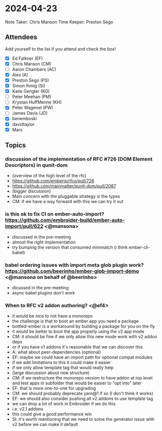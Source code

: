 # 2024-04-23

Note Taker: Chris Manson
Time Keeper: Preston Sego

## Attendees

Add yourself to the list if you attend and check the box!

- [x] Ed Falkner (EF)
- [x] Chris Manson (CM)
- [ ] Aaron Chambers (AC)
- [x] Alex (A)
- [x] Preston Sego (PS)
- [x] Simon Ihmig (SI)
- [x] Katie Gengler (KG)
- [ ] Peter Meehan (PM)
- [ ] Krystan HuffMenne (KH)
- [x] Peter Wagenet (PW)
- [ ] James Davis (JD)
- [x] benemboski
- [x] davidtaylor
- [x] Mars

## Topics

### discussion of the implementation of RFC #726 (DOM Element Descriptors) in qunit-dom

- (overview of the high level of the rfc)
- https://github.com/emberjs/rfcs/pull/726
- https://github.com/mainmatter/qunit-dom/pull/2087
- (bigger discussion)
- Main concern with the pluggable strategy is the types
- CM: if we have a way forward with this we can try it out

### is this ok to fix CI on ember-auto-import? https://github.com/embroider-build/ember-auto-import/pull/622 <@mansona>

- discussed in the pre-meeting
- almost the right implementation
- try bumping the version that consumed minimatch (i think ember-cli-babel)

### babel ordering issues with import meta glob plugin work? https://github.com/beerinho/ember-glob-import-demo <@mansona on behalf of @beerinho>

- dicussed in the pre-meeting
- async babel plugins don't work


### When to RFC v2 addon authoring? <@ef4>

- it would be nice to not have a monorepo
- the challenge is that to boot an ember app you need a package
- bottled-ember is a workaround by building a package for you on the fly
- it would be better to boot the app properly using the v2 app mode
- CM: it should be fine if we only allow this new mode work with v2 addon deps
- or if you have v1 addons it's reasonable that we can discover this
- A: what about peer-dependencies (optional)
- EF: maybe we could have an import path for optional compat modules
- if we add limitations to this it could make it easier
- if we only allow template tag that would really help
- (large discussion about new structure)
- CM: if we restructure the monorepo version to have addon at top level and test apps in subfolder that would be easier to "opt into" later
- EF: that is more one-to-one for upgrading
- CM: we should probably deprecate yarn@1 if so (I don't think it works)
- EF: we should also consider pushing all v2 addons to use template tag
- we can drop a lot of work in Embroider if we do this
- i.e. v2.1 addons
- this could give a good performance win
- SI: it's worth mentioning that we need to solve the generator issue with v2 before we can make it default


